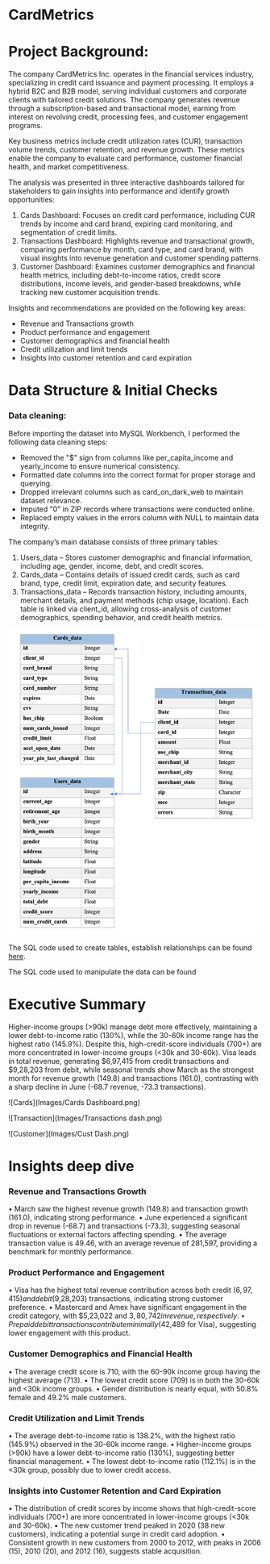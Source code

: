 # CardMetrics

# Project Background:

The company CardMetrics Inc. operates in the financial services industry, specializing in credit card issuance and payment processing. It employs a hybrid B2C and B2B model, serving individual customers and corporate clients with tailored credit solutions. The company generates revenue through a subscription-based and transactional model, earning from interest on revolving credit, processing fees, and customer engagement programs.

Key business metrics include credit utilization rates (CUR), transaction volume trends, customer retention, and revenue growth. These metrics enable the company to evaluate card performance, customer financial health, and market competitiveness.

The analysis was presented in three interactive dashboards tailored for stakeholders to gain insights into performance and identify growth opportunities:
1. Cards Dashboard: Focuses on credit card performance, including CUR trends by income and card brand, expiring card monitoring, and segmentation of credit limits.
2. Transactions Dashboard: Highlights revenue and transactional growth, comparing performance by month, card type, and card brand, with visual insights into revenue generation and customer spending patterns.
3. Customer Dashboard: Examines customer demographics and financial health metrics, including debt-to-income ratios, credit score distributions, income levels, and gender-based breakdowns, while tracking new customer acquisition trends.

Insights and recommendations are provided on the following key areas:

- Revenue and Transactions growth
- Product performance and engagement
- Customer demographics and financial health
- Credit utilization and limit trends
- Insights into customer retention and card expiration

# Data Structure & Initial Checks

### Data cleaning:

Before importing the dataset into MySQL Workbench, I performed the following data cleaning steps:
- Removed the "$" sign from columns like per_capita_income and yearly_income to ensure numerical consistency.
- Formatted date columns into the correct format for proper storage and querying.
- Dropped irrelevant columns such as card_on_dark_web to maintain dataset relevance.
- Imputed "0" in ZIP records where transactions were conducted online.
- Replaced empty values in the errors column with NULL to maintain data integrity.
  
The company’s main database consists of three primary tables:
1. Users_data – Stores customer demographic and financial information, including age, gender, income, debt, and credit scores.
2. Cards_data – Contains details of issued credit cards, such as card brand, type, credit limit, expiration date, and security features.
3. Transactions_data – Records transaction history, including amounts, merchant details, and payment methods (chip usage, location).
Each table is linked via client_id, allowing cross-analysis of customer demographics, spending behavior, and credit health metrics.

![ER_diagram](Images/ER.png)

The SQL code used to create tables, establish relationships can be found [here](initial_sql.sql).

The SQL code used to manipulate the data can be found 

# Executive Summary

Higher-income groups (>90k) manage debt more effectively, maintaining a lower debt-to-income ratio (130%), while the 30-60k income range has the highest ratio (145.9%). Despite this, high-credit-score individuals (700+) are more concentrated in lower-income groups (<30k and 30-60k). Visa leads in total revenue, generating $6,97,415 from credit transactions and $9,28,203 from debit, while seasonal trends show March as the strongest month for revenue growth (149.8) and transactions (161.0), contrasting with a sharp decline in June (-68.7 revenue, -73.3 transactions).

![Cards](Images/Cards Dashboard.png)

![Transaction](Images/Transactions dash.png)

![Customer](Images/Cust Dash.png)

# Insights deep dive

### Revenue and Transactions Growth

•	March saw the highest revenue growth (149.8) and transaction growth (161.0), indicating strong performance.
•	June experienced a significant drop in revenue (-68.7) and transactions (-73.3), suggesting seasonal fluctuations or external factors affecting spending.
•	The average transaction value is 49.46, with an average revenue of 281,597, providing a benchmark for monthly performance.

### Product Performance and Engagement
•	Visa has the highest total revenue contribution across both credit ($6,97,415) and debit ($9,28,203) transactions, indicating strong customer preference.
•	Mastercard and Amex have significant engagement in the credit category, with $5,23,022 and $3,80,742 in revenue, respectively.
•	Prepaid debit transactions contribute minimally ($42,489 for Visa), suggesting lower engagement with this product.

### Customer Demographics and Financial Health
•	The average credit score is 710, with the 60-90k income group having the highest average (713).
•	The lowest credit score (709) is in both the 30-60k and <30k income groups.
•	Gender distribution is nearly equal, with 50.8% female and 49.2% male customers.

### Credit Utilization and Limit Trends
•	The average debt-to-income ratio is 138.2%, with the highest ratio (145.9%) observed in the 30-60k income range.
•	Higher-income groups (>90k) have a lower debt-to-income ratio (130%), suggesting better financial management.
•	The lowest debt-to-income ratio (112.1%) is in the <30k group, possibly due to lower credit access.

### Insights into Customer Retention and Card Expiration
•	The distribution of credit scores by income shows that high-credit-score individuals (700+) are more concentrated in lower-income groups (<30k and 30-60k).
•	The new customer trend peaked in 2020 (38 new customers), indicating a potential surge in credit card adoption.
•	Consistent growth in new customers from 2000 to 2012, with peaks in 2006 (15), 2010 (20), and 2012 (16), suggests stable acquisition.







